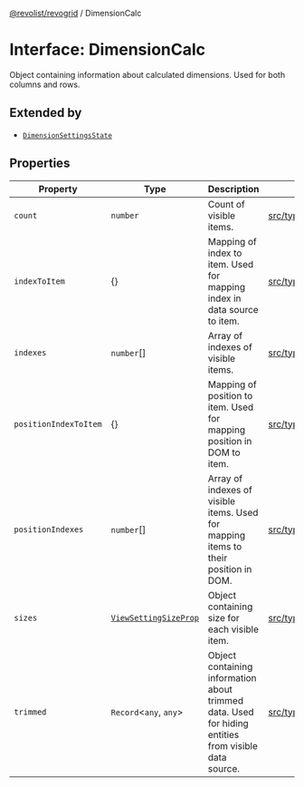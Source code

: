 [@revolist/revogrid](README.md) / DimensionCalc

# Interface: DimensionCalc

Object containing information about calculated dimensions.
Used for both columns and rows.

## Extended by

- [`DimensionSettingsState`](Interface.DimensionSettingsState.md)

## Properties

| Property | Type | Description | Defined in |
| ------ | ------ | ------ | ------ |
| `count` | `number` | Count of visible items. | [src/types/interfaces.ts:581](https://github.com/revolist/revogrid/blob/08de4537b2052abd86ff4eb5461780401e3c4fcb/src/types/interfaces.ts#L581) |
| `indexToItem` | \{\} | Mapping of index to item. Used for mapping index in data source to item. | [src/types/interfaces.ts:604](https://github.com/revolist/revogrid/blob/08de4537b2052abd86ff4eb5461780401e3c4fcb/src/types/interfaces.ts#L604) |
| `indexes` | `number`[] | Array of indexes of visible items. | [src/types/interfaces.ts:576](https://github.com/revolist/revogrid/blob/08de4537b2052abd86ff4eb5461780401e3c4fcb/src/types/interfaces.ts#L576) |
| `positionIndexToItem` | \{\} | Mapping of position to item. Used for mapping position in DOM to item. | [src/types/interfaces.ts:593](https://github.com/revolist/revogrid/blob/08de4537b2052abd86ff4eb5461780401e3c4fcb/src/types/interfaces.ts#L593) |
| `positionIndexes` | `number`[] | Array of indexes of visible items. Used for mapping items to their position in DOM. | [src/types/interfaces.ts:587](https://github.com/revolist/revogrid/blob/08de4537b2052abd86ff4eb5461780401e3c4fcb/src/types/interfaces.ts#L587) |
| `sizes` | [`ViewSettingSizeProp`](TypeAlias.ViewSettingSizeProp.md) | Object containing size for each visible item. | [src/types/interfaces.ts:620](https://github.com/revolist/revogrid/blob/08de4537b2052abd86ff4eb5461780401e3c4fcb/src/types/interfaces.ts#L620) |
| `trimmed` | `Record`\<`any`, `any`\> | Object containing information about trimmed data. Used for hiding entities from visible data source. | [src/types/interfaces.ts:615](https://github.com/revolist/revogrid/blob/08de4537b2052abd86ff4eb5461780401e3c4fcb/src/types/interfaces.ts#L615) |
